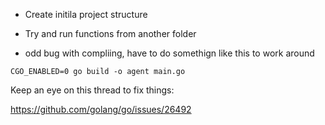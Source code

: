 * Create initila project structure

* Try and run functions from another folder

* odd bug with compliing, have to do somethign like this to work around

```
CGO_ENABLED=0 go build -o agent main.go
```

Keep an eye on this thread to fix things:

<https://github.com/golang/go/issues/26492>
